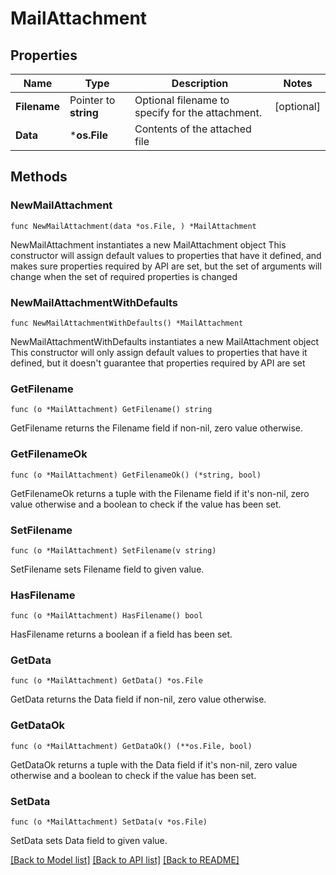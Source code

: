 # MailAttachment

## Properties

Name | Type | Description | Notes
------------ | ------------- | ------------- | -------------
**Filename** | Pointer to **string** | Optional filename to specify for the attachment. | [optional] 
**Data** | ***os.File** | Contents of the attached file | 

## Methods

### NewMailAttachment

`func NewMailAttachment(data *os.File, ) *MailAttachment`

NewMailAttachment instantiates a new MailAttachment object
This constructor will assign default values to properties that have it defined,
and makes sure properties required by API are set, but the set of arguments
will change when the set of required properties is changed

### NewMailAttachmentWithDefaults

`func NewMailAttachmentWithDefaults() *MailAttachment`

NewMailAttachmentWithDefaults instantiates a new MailAttachment object
This constructor will only assign default values to properties that have it defined,
but it doesn't guarantee that properties required by API are set

### GetFilename

`func (o *MailAttachment) GetFilename() string`

GetFilename returns the Filename field if non-nil, zero value otherwise.

### GetFilenameOk

`func (o *MailAttachment) GetFilenameOk() (*string, bool)`

GetFilenameOk returns a tuple with the Filename field if it's non-nil, zero value otherwise
and a boolean to check if the value has been set.

### SetFilename

`func (o *MailAttachment) SetFilename(v string)`

SetFilename sets Filename field to given value.

### HasFilename

`func (o *MailAttachment) HasFilename() bool`

HasFilename returns a boolean if a field has been set.

### GetData

`func (o *MailAttachment) GetData() *os.File`

GetData returns the Data field if non-nil, zero value otherwise.

### GetDataOk

`func (o *MailAttachment) GetDataOk() (**os.File, bool)`

GetDataOk returns a tuple with the Data field if it's non-nil, zero value otherwise
and a boolean to check if the value has been set.

### SetData

`func (o *MailAttachment) SetData(v *os.File)`

SetData sets Data field to given value.



[[Back to Model list]](../README.md#documentation-for-models) [[Back to API list]](../README.md#documentation-for-api-endpoints) [[Back to README]](../README.md)


